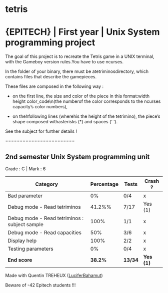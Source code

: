 # tetris
# {EPITECH} | First year | Unix System programming project

The goal of this project is to recreate the Tetris game in a UNIX terminal, with the Gameboy version rules.You have to use ncurses.

In the folder of your binary, there must be atetriminosdirectory, which contains files that describe the gamepieces.

These files are composed in the following way :

- on the first line, the size and color of the piece in this format:width height color_code\n(the numberof the color corresponds to the ncurses capacity’s color numbers),

- on thehfollowing lines (wherehis the height of the tetrimino), the piece’s shape composed withasterisks (*) and spaces (‘ ’).

See the subject for further details !

========================

## 2nd semester Unix System programming unit

Grade : C | Mark : 6

| Category                                      | Percentage | Tests     | Crash ?     |
|-----------------------------------------------|------------|-----------|-------------|
| Bad parameter                                 | 0%         | 0/4       | x           |
| Debug mode - Read tetriminos                  | 41.2%%     | 7/17      | Yes (1)     |
| Debug mode - Read tetriminos : subject sample | 100%       | 1/1       | x           |
| Debug mode - Read capacities                  | 50%        | 3/6       | x           |
| Display help                                  | 100%       | 2/2       | x           |
| Testing parameters                            | 0%         | 0/4       | x           |
| **End score**                                 | **38.2%**  | **13/34** | **Yes (1)** |

Made with Quentin TREHEUX ([LuciferBahamut](https://github.com/LuciferBahamut))

Beware of -42 Epitech students !!!
